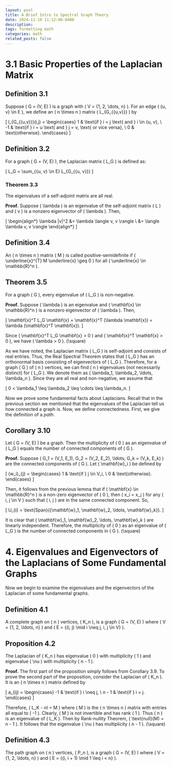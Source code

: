 ```yaml
---
layout: post
title: A Brief Intro to Spectral Graph Theory
date: 2024-11-10 11:12:00-0400
description: 
tags: formatting math
categories: math
related_posts: false
---
```


# 3.1 Basic Properties of the Laplacian Matrix

## Definition 3.1

Suppose \( G = (V, E) \) is a graph with \( V = \{1, 2, \dots, n\} \). For an edge \( \{u, v\} \in E \), we define an \( n \times n \) matrix \( L_{G_{\{u,v\}}} \) by

\[
l_{G_{(u,v)}}(i,j) = 
\begin{cases} 
1 & \text{if } i = j \text{ and } i \in \{u, v\}, \\ 
-1 & \text{if } i = u \text{ and } j = v, \text{ or vice versa}, \\ 
0 & \text{otherwise}. 
\end{cases}
\]

## Definition 3.2

For a graph \( G = (V, E) \), the Laplacian matrix \( L_G \) is defined as:

\[
L_G = \sum_{\{u, v\} \in E} L_{G_{\{u, v\}}}
\]

### Theorem 3.3

The eigenvalues of a self-adjoint matrix are all real.

**Proof.** Suppose \( \lambda \) is an eigenvalue of the self-adjoint matrix \( L \) and \( v \) is a nonzero eigenvector of \( \lambda \). Then,

\[
\begin{align*}
\lambda \|v\|^2 &= \lambda \langle v, v \rangle \\
&= \langle \lambda v, v \rangle
\end{align*}
\]

## Definition 3.4

An \( n \times n \) matrix \( M \) is called positive-semidefinite if \( \underline{x}^{T} M \underline{x} \geq 0 \) for all \( \underline{x} \in \mathbb{R}^n \).

## Theorem 3.5

For a graph \( G \), every eigenvalue of \( L_G \) is non-negative.

**Proof.** Suppose \( \lambda \) is an eigenvalue and \( \mathbf{x} \in \mathbb{R}^n \) is a nonzero eigenvector of \( \lambda \). Then,

\[
\mathbf{x}^T L_G \mathbf{x} = \mathbf{x}^T (\lambda \mathbf{x}) = \lambda (\mathbf{x}^T \mathbf{x}).
\]

Since \( \mathbf{x}^T L_G \mathbf{x} > 0 \) and \( \mathbf{x}^T \mathbf{x} > 0 \), we have \( \lambda > 0 \). \(\square\)

As we have noted, the Laplacian matrix \( L_G \) is self-adjoint and consists of real entries. Thus, the Real Spectral Theorem states that \( L_G \) has an orthonormal basis consisting of eigenvectors of \( L_G \). Therefore, for a graph \( G \) of \( n \) vertices, we can find \( n \) eigenvalues (not necessarily distinct) for \( L_G \). We denote them as \( \lambda_1, \lambda_2, \ldots, \lambda_n \). Since they are all real and non-negative, we assume that

\[
0 < \lambda_1 \leq \lambda_2 \leq \cdots \leq \lambda_n.
\]

Now we prove some fundamental facts about Laplacians. Recall that in the previous section we mentioned that the eigenvalues of the Laplacian tell us how connected a graph is. Now, we define connectedness. First, we give the definition of a *path*.

## Corollary 3.10

Let \( G = (V, E) \) be a graph. Then the multiplicity of \( 0 \) as an eigenvalue of \( L_G \) equals the number of connected components of \( G \).

**Proof.** Suppose \( G_1 = (V_1, E_1), G_2 = (V_2, E_2), \ldots, G_k = (V_k, E_k) \) are the connected components of \( G \). Let \( \mathbf{w}_i \) be defined by

\[
(w_i)_{j} = 
\begin{cases} 
1 & \text{if } j \in V_i, \\ 
0 & \text{otherwise}.
\end{cases}
\]

Then, it follows from the previous lemma that if \( \mathbf{x} \in \mathbb{R}^n \) is a non-zero eigenvector of \( 0 \), then \( x_i = x_j \) for any \( i, j \in V \) such that \( i, j \) are in the same connected component. So,

\[
U_{i} = \text{Span}(\{\mathbf{w}_1, \mathbf{w}_2, \ldots, \mathbf{w}_k\}).
\]

It is clear that \( \mathbf{w}_1, \mathbf{w}_2, \ldots, \mathbf{w}_k \) are linearly independent. Therefore, the multiplicity of \( 0 \) as an eigenvalue of \( L_G \) is the number of connected components in \( G \). \(\square\)

# 4. Eigenvalues and Eigenvectors of the Laplacians of Some Fundamental Graphs

Now we begin to examine the eigenvalues and the eigenvectors of the Laplacian of some fundamental graphs.

## Definition 4.1

A complete graph on \( n \) vertices, \( K_n \), is a graph \( G = (V, E) \) where \( V = \{1, 2, \ldots, n\} \) and \( E = \{(i, j) \mid i \neq j, i, j \in V\} \).

## Proposition 4.2

The Laplacian of \( K_n \) has eigenvalue \( 0 \) with multiplicity \( 1 \) and eigenvalue \( \nu \) with multiplicity \( n - 1 \).

**Proof.** The first part of the proposition simply follows from Corollary 3.9. To prove the second part of the proposition, consider the Laplacian of \( K_n \). It is an \( n \times n \) matrix defined by

\[
a_{ij} = 
\begin{cases} 
-1 & \text{if } i \neq j, \\ 
n - 1 & \text{if } i = j.
\end{cases}
\]

Therefore, \( L_K - nI = M \) where \( M \) is the \( n \times n \) matrix with entries all equal to \( -1 \). Clearly, \( M \) is not invertible and has rank \( 1 \). Thus \( n \) is an eigenvalue of \( L_K \). Then by Rank-nullity Theorem, \( \text{null}(M) = n - 1 \). It follows that the eigenvalue \( \nu \) has multiplicity \( n - 1 \). \(\square\)

## Definition 4.3

The path graph on \( n \) vertices, \( P_n \), is a graph \( G = (V, E) \) where \( V = \{1, 2, \ldots, n\} \) and \( E = \{(i, i + 1) \mid 1 \leq i < n\} \).